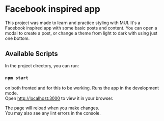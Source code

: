 # Facebook inspired app

This project was made to learn and practice styling with MUI. It's a Facebook inspired app with some basic posts and content. You can open a modal to create a post, or change a theme from light to dark with using just one bottom.


## Available Scripts

In the project directory, you can run:

### `npm start`


on both fronted and for this to be working.
Runs the app in the development mode.\
Open [http://localhost:3000](http://localhost:3000) to view it in your browser.


The page will reload when you make changes.\
You may also see any lint errors in the console.

